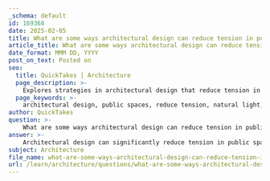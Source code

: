 ```yaml
---
_schema: default
id: 169368
date: 2025-02-05
title: What are some ways architectural design can reduce tension in public spaces?
article_title: What are some ways architectural design can reduce tension in public spaces?
date_format: MMM DD, YYYY
post_on_text: Posted on
seo:
  title: QuickTakes | Architecture
  page_description: >-
    Explores strategies in architectural design that reduce tension in public spaces, including natural light, comfortable seating, biophilic design, and more, promoting community well-being.
  page_keywords: >-
    architectural design, public spaces, reduce tension, natural light, comfortable seating, biophilic design, acoustic design, safety, inclusive design, flexible spaces, community engagement, green spaces, urban design
author: QuickTakes
question: >-
    What are some ways architectural design can reduce tension in public spaces?
answer: >-
    Architectural design can significantly reduce tension in public spaces through various strategies that promote comfort, safety, and social interaction. Here are some effective approaches:\n\n1. **Natural Light and Ventilation**: Incorporating large windows and open spaces that allow for ample natural light can create a more inviting atmosphere. Natural light has been shown to reduce stress and promote relaxation, while good ventilation contributes to a sense of freshness and well-being.\n\n2. **Comfortable Seating and Gathering Areas**: Designing public spaces with comfortable seating arrangements encourages people to linger, socialize, and relax. Spaces that facilitate interaction, such as benches, picnic tables, and shaded areas, can foster community connections and reduce feelings of isolation.\n\n3. **Biophilic Design**: Integrating natural elements, such as plants, water features, and natural materials, into architectural design can enhance emotional well-being. Biophilic design not only reduces stress but also promotes a sense of connection to nature, which is vital for mental health.\n\n4. **Acoustic Design**: Addressing noise levels through thoughtful acoustic design can significantly impact the comfort of public spaces. Using sound-absorbing materials and creating zones that buffer noise can help create a peaceful auditory environment, reducing stress and enhancing focus.\n\n5. **Safety and Visibility**: Ensuring that public spaces are well-lit and designed with clear sightlines can enhance feelings of safety. When people feel secure in their environment, they are more likely to relax and enjoy the space. This can be achieved through strategic landscaping and the placement of amenities.\n\n6. **Inclusive Design**: Creating spaces that are accessible to all individuals, regardless of physical or cognitive abilities, fosters a sense of belonging and reduces tension. Inclusive design considers the needs of diverse populations, ensuring that everyone can enjoy and utilize public spaces.\n\n7. **Flexible Spaces**: Designing adaptable spaces that can accommodate various activities—such as performances, markets, or quiet reflection—allows for a dynamic environment that meets the changing needs of the community. This flexibility can help reduce tension by providing options for different social interactions.\n\n8. **Community Engagement**: Involving the community in the design process can lead to spaces that reflect local needs and preferences. When people feel a sense of ownership over their public spaces, they are more likely to use and care for them, which can reduce tension and enhance community cohesion.\n\n9. **Green Spaces and Parks**: Incorporating parks and green areas into urban design provides essential spaces for physical activity and relaxation. Access to nature has been linked to improved mental health and reduced stress levels, making these areas vital for community well-being.\n\nBy implementing these strategies, architects and urban planners can create public spaces that not only reduce tension but also enhance the overall quality of life for individuals and communities.
subject: Architecture
file_name: what-are-some-ways-architectural-design-can-reduce-tension-in-public-spaces.md
url: /learn/architecture/questions/what-are-some-ways-architectural-design-can-reduce-tension-in-public-spaces
---
```


&nbsp;